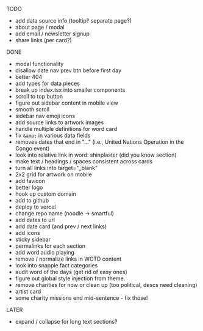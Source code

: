 TODO

- add data source info (tooltip? separate page?)
- about page / modal
- add email / newsletter signup
- share links (per card?)

DONE

- modal functionality
- disallow date nav prev btn before first day
- better 404
- add types for data pieces
- break up index.tsx into smaller components
- scroll to top button
- figure out sidebar content in mobile view
- smooth scroll
- sidebar nav emoji icons
- add source links to artwork images
- handle multiple definitions for word card
- fix `&amp;` in various data fields
- removes dates that end in "..." (i.e., United Nations Operation in the Congo event)
- look into relative link in word: shinplaster (did you know section)
- make text / headings / spaces consistent across cards
- turn all links into target="\_blank"
- 2x2 grid for artwork on mobile
- add favicon
- better logo
- hook up custom domain
- add to github
- deploy to vercel
- change repo name (noodle -> smartful)
- add dates to url
- add date card (and prev / next links)
- add icons
- sticky sidebar
- permalinks for each section
- add word audio playing
- remove / normalize links in WOTD content
- look into snapple fact categories
- audit word of the days (get rid of easy ones)
- figure out global style injection from theme.
- remove charities for now or clean up (too political, descs need cleaning)
- artist card
- some charity missions end mid-sentence - fix those!

LATER

- expand / collapse for long text sections?
